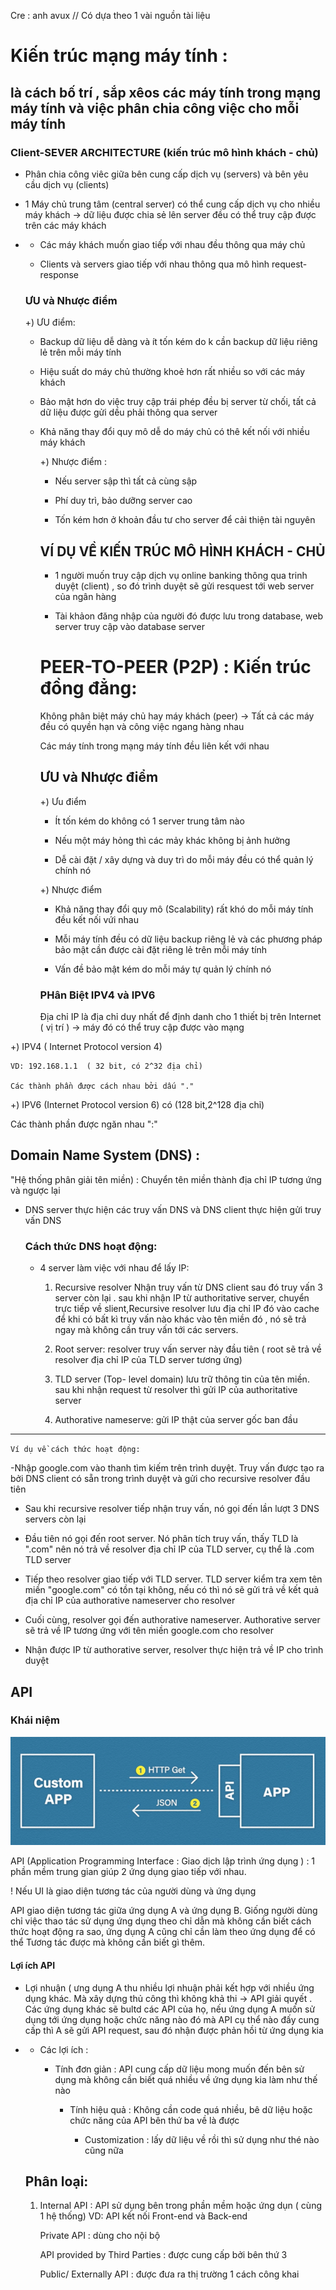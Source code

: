 Cre : anh avux
// Có dựa theo 1 vài nguồn tài liệu

# Kiến trúc mạng máy tính : 
## là cách bố trí , sắp xêos các máy tính trong mạng máy tính và việc phân chia công việc cho mỗi máy tính

### Client-SEVER ARCHITECTURE (kiến trúc mô hình khách - chủ)
- Phân chia công viêc giữa bên cung cấp dịch vụ (servers) và bên yêu cầu dịch vụ (clients)

- 1 Máy chủ trung tâm (central server) có thể cung cấp dịch vụ cho nhiều máy khách -> dữ liệu được chia sẻ lên server đều có thể truy cập được trên các máy khách

- - Các máy khách muốn giao tiếp với nhau đều thông qua máy chủ
 
  - Clients và servers giao tiếp với nhau thông qua mô hình request- response

  ### ƯU và Nhược điểm

  +) ƯU điểm:

  - Backup dữ liệu dễ dàng và ít tốn kém do k cần backup dữ liệu riêng lẻ trên mỗi máy tính
 
  - Hiệu suất do máy chủ thường khoẻ hơn rất nhiều so với các máy khách
 
  - Bảo mật hơn do việc truy cập trái phép đều bị server từ chối, tất cả dữ liệu được gửi dều phải thông qua server
 
  - Khả năng thay đổi quy mô dễ do máy chủ có thê kết nối với nhiều máy khách
 
    +) Nhược điểm :

    - Nếu server sập thì tất cả cùng sập
   
    - Phí duy trì, bảo dưỡng server cao
   
    - Tốn kém hơn ở khoản đầu tư cho server để cải thiện tài nguyên
   
    ## VÍ DỤ VỀ KIẾN TRÚC MÔ HÌNH KHÁCH - CHỦ

    - 1  người muốn truy cập dịch vụ online banking thông qua trinh duyệt (client) , so đó trình duyệt sẽ gửi resquest tới web server của ngân hàng
   
    - Tài khảon đăng nhập của người đó được lưu trong database, web server truy cập vào database server
     

    # PEER-TO-PEER (P2P) : Kiến trúc đồng đẳng:
    Không phân biệt máy chủ hay máy khách (peer)  -> Tất cả các máy đều có quyền hạn và công việc ngang hàng nhau

    Các máy tính trong mạng máy tính đều liên kết với nhau

    ## ƯU và Nhược điểm

    +) Ưu điểm

    - Ít tốn kém do không có 1 server trung tâm nào
   
    - Nếu một máy hỏng thì các mảy khác không bị ảnh hưởng
   
    - Dễ cài đặt / xây dựng và duy trì do mỗi máy đều có thể quản lý chính nó
   
    +) Nhược điểm

    - Khả năng thay đổi quy mô (Scalability) rất khó do mỗi máy tính đều kết nối vứi nhau
   
    - Mỗi máy tính đều có dữ liệu backup riêng lẻ và các phương pháp bảo mật cần được cài đặt riêng lẻ trên mỗi máy tính
   
    - Vấn đề bảo mật kém do mỗi máy tự quản lý chính nó

    ### PHân Biệt IPV4 và IPV6

    Địa chỉ IP là địa chỉ duy nhất để định danh cho 1 thiết bị trên Internet ( vị trí ) -> máy đó có thể truy cập được vào mạng

+) IPV4 ( Internet Protocol version 4)

    VD: 192.168.1.1  ( 32 bit, có 2^32 địa chỉ)

    Các thành phần được cách nhau bởi dấu "."

 +) IPV6 (Internet Protocol version 6) có (128 bit,2^128 địa chỉ)

   Các thành phần được ngăn nhau ":"

   ## Domain Name System (DNS) :
"Hệ thống phân giải tên miền) : Chuyển tên miền thành địa chỉ IP tương ứng và ngược lại

- DNS server thực hiện các truy vấn DNS và DNS client thực hiện gửi truy vấn DNS

  ### Cách thức DNS hoạt động:

  - 4 server làm việc với nhau để lấy IP:

    1) Recursive resolver Nhận truy vấn từ DNS client sau đó truy vấn 3 server còn lại . sau khi nhận IP từ authoritative server, chuyển trực tiếp về slient,Recursive resolver lưu địa chỉ IP đó vào cache để khi có bất kì truy vấn nào khác vào tên miền đó , nó sẽ trả ngay mà không cần truy vấn tới các servers.
   
    2) Root server: resolver truy vấn server này đầu tiên ( root sẽ trả về resolver địa chỉ IP của TLD server tương ứng)
   
    3) TLD server (Top- level domain) lưu trữ thông tin của tên miền. sau khi nhận request từ resolver thì gửi IP của authoritative server
   
    4) Authorative nameserve: gửi IP thật của server gốc ban đầu
   
******

`
Ví dụ về cách thức hoạt động:
`

-Nhập google.com vào thanh tìm kiếm trên trình duyệt. Truy vấn được tạo ra bởi DNS client có sẵn trong trình duyệt và gửi cho recursive resolver đầu tiên

- Sau khi recursive resolver tiếp nhận truy vấn, nó gọi đến lần lượt 3 DNS servers còn lại

- Đầu tiên nó gọi đến root server. Nó phân tích truy vấn, thấy TLD là ".com" nên nó trả về resolver địa chỉ IP của TLD server, cụ thể là .com TLD server

- Tiếp theo resolver giao tiếp với TLD server. TLD server kiểm tra xem tên miền "google.com" có tồn tại không, nếu có thì nó sẽ gửi trả về kết quả địa chỉ IP của authorative nameserver cho resolver

- Cuối cùng, resolver gọi đến authorative nameserver. Authorative server sẽ trả về IP tương ứng với tên miền google.com cho resolver

- Nhận được IP từ authorative server, resolver thực hiện trả về IP cho trình duyệt


## API 

### Khái niệm 

![github](https://raw.githubusercontent.com/a-vux/30daysOfHappiness/main/001-ComputerNetwork/src/api-eg.png)

API (Application Programming Interface : Giao dịch lập trình ứng dụng ) : 1 phần mềm trung gian giúp 2 ứng dụng giao tiếp với nhau.

!
Nếu UI là giao diện tương tác của người dùng và ứng dụng

API giao diện tương tác giữa ứng dụng A và ứng dụng B. Giống người dùng chỉ việc thao tác sử dụng ứng dụng theo chỉ dẫn mà không cần biết cách thức hoạt động ra sao, ứng dụng A cũng chỉ cần làm theo ứng dụng để có thể Tương tác được mà không cần biết gì thêm.

#### Lợi ích API

- Lợi nhuận ( ưng dụng A thu nhiều lợi nhuận phải kết hợp với nhiều ứng dụng khác. Mà xây dựng thủ công thì không khả thi -> API giải quyết . Các ứng dụng khác sẽ bultd các API của họ, nếu ứng dụng A muốn sử dụng tới ứng dụng hoặc chức năng nào đó mà API cụ thể nào đấy cung cấp thì A sẽ gửi API request, sau đó nhận được phản hồi từ ứng dụng kia

- - Các lợi ích :
 
    + Tính đơn giản : API cung cấp dữ liệu mong muốn đến bên sử dụng mà không cần biết quá nhiều về ứng dụng kia làm như thế nào
   
      + Tính hiệu quả : Không cần code quá nhiều, bê dữ liệu hoặc chức năng của API bên thứ ba về là được
     
        + Customization : lấy dữ liệu về rồi thì sử dụng như thé nào cũng nữa
       

  ## Phân loại:

  1) Internal API : API sử dụng bên trong phần mềm hoặc ứng dụn ( cùng 1 hệ thống)  VD: API kết nối Front-end và Back-end
 
     Private API : dùng cho nội bộ

     API provided by Third Parties : được cung cấp bởi bên thứ 3

     Public/ Externally API : được đưa ra thị trường 1 cách công khai
    
